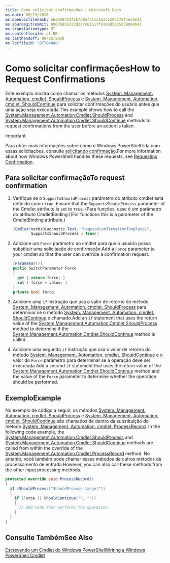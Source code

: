 ```yaml
---
title: Como solicitar confirmações | Microsoft Docs
ms.date: 09/13/2016
ms.openlocfilehash: ebe928724f1b750afc11c1e3c1207375f4ec8e42
ms.sourcegitcommit: 0907b8c6322d2c7c61b17f8168d53452c8964b41
ms.translationtype: MT
ms.contentlocale: pt-BR
ms.lasthandoff: 08/05/2020
ms.locfileid: "87784088"
---
```

# <a name="how-to-request-confirmations"></a><span data-ttu-id="a4117-102">Como solicitar confirmações</span><span class="sxs-lookup"><span data-stu-id="a4117-102">How to Request Confirmations</span></span>

<span data-ttu-id="a4117-103">Este exemplo mostra como chamar os métodos [System. Management. Automation. cmdlet. ShouldProcess](/dotnet/api/System.Management.Automation.Cmdlet.ShouldProcess) e [System. Management. Automation. cmdlet. ShouldContinue](/dotnet/api/System.Management.Automation.Cmdlet.ShouldContinue) para solicitar confirmações do usuário antes que uma ação seja executada.</span><span class="sxs-lookup"><span data-stu-id="a4117-103">This example shows how to call the [System.Management.Automation.Cmdlet.ShouldProcess](/dotnet/api/System.Management.Automation.Cmdlet.ShouldProcess) and [System.Management.Automation.Cmdlet.ShouldContinue](/dotnet/api/System.Management.Automation.Cmdlet.ShouldContinue) methods to request confirmations from the user before an action is taken.</span></span>

> [!IMPORTANT]
> <span data-ttu-id="a4117-104">Para obter mais informações sobre como o Windows PowerShell lida com essas solicitações, consulte [solicitando confirmação](./requesting-confirmation-from-cmdlets.md).</span><span class="sxs-lookup"><span data-stu-id="a4117-104">For more information about how Windows PowerShell handles these requests, see [Requesting Confirmation](./requesting-confirmation-from-cmdlets.md).</span></span>

## <a name="to-request-confirmation"></a><span data-ttu-id="a4117-105">Para solicitar confirmação</span><span class="sxs-lookup"><span data-stu-id="a4117-105">To request confirmation</span></span>

1. <span data-ttu-id="a4117-106">Verifique se o `SupportsShouldProcess` parâmetro do atributo cmdlet está definido como `true` .</span><span class="sxs-lookup"><span data-stu-id="a4117-106">Ensure that the `SupportsShouldProcess` parameter of the Cmdlet attribute is set to `true`.</span></span> <span data-ttu-id="a4117-107">(Para funções, esse é um parâmetro do atributo CmdletBinding.)</span><span class="sxs-lookup"><span data-stu-id="a4117-107">(For functions this is a parameter of the CmdletBinding attribute.)</span></span>

    ```csharp
    [Cmdlet(VerbsDiagnostic.Test, "RequestConfirmationTemplate1",
            SupportsShouldProcess = true)]
    ```

2. <span data-ttu-id="a4117-108">Adicione um `Force` parâmetro ao cmdlet para que o usuário possa substituir uma solicitação de confirmação.</span><span class="sxs-lookup"><span data-stu-id="a4117-108">Add a `Force` parameter to your cmdlet so that the user can override a confirmation request.</span></span>

    ```csharp
    [Parameter()]
    public SwitchParameter Force
    {
      get { return force; }
      set { force = value; }
    }
    private bool force;
    ```

3. <span data-ttu-id="a4117-109">Adicione uma `if` instrução que usa o valor de retorno do método [System. Management. Automation. cmdlet. ShouldProcess](/dotnet/api/System.Management.Automation.Cmdlet.ShouldProcess) para determinar se o método [System. Management. Automation. cmdlet. ShouldContinue](/dotnet/api/System.Management.Automation.Cmdlet.ShouldContinue) é chamado.</span><span class="sxs-lookup"><span data-stu-id="a4117-109">Add an `if` statement that uses the return value of the [System.Management.Automation.Cmdlet.ShouldProcess](/dotnet/api/System.Management.Automation.Cmdlet.ShouldProcess) method to determine if the [System.Management.Automation.Cmdlet.ShouldContinue](/dotnet/api/System.Management.Automation.Cmdlet.ShouldContinue) method is called.</span></span>

4. <span data-ttu-id="a4117-110">Adicione uma segunda `if` instrução que usa o valor de retorno do método [System. Management. Automation. cmdlet. ShouldContinue](/dotnet/api/System.Management.Automation.Cmdlet.ShouldContinue) e o valor do `Force` parâmetro para determinar se a operação deve ser executada.</span><span class="sxs-lookup"><span data-stu-id="a4117-110">Add a second `if` statement that uses the return value of the [System.Management.Automation.Cmdlet.ShouldContinue](/dotnet/api/System.Management.Automation.Cmdlet.ShouldContinue) method and the value of the `Force` parameter to determine whether the operation should be performed.</span></span>

## <a name="example"></a><span data-ttu-id="a4117-111">Exemplo</span><span class="sxs-lookup"><span data-stu-id="a4117-111">Example</span></span>

<span data-ttu-id="a4117-112">No exemplo de código a seguir, os métodos [System. Management. Automation. cmdlet. ShouldProcess](/dotnet/api/System.Management.Automation.Cmdlet.ShouldProcess) e [System. Management. Automation. cmdlet. ShouldContinue](/dotnet/api/System.Management.Automation.Cmdlet.ShouldContinue) são chamados de dentro da substituição do método [System. Management. Automation. cmdlet. ProcessRecord](/dotnet/api/System.Management.Automation.Cmdlet.ProcessRecord) .</span><span class="sxs-lookup"><span data-stu-id="a4117-112">In the following code example, the [System.Management.Automation.Cmdlet.ShouldProcess](/dotnet/api/System.Management.Automation.Cmdlet.ShouldProcess) and [System.Management.Automation.Cmdlet.ShouldContinue](/dotnet/api/System.Management.Automation.Cmdlet.ShouldContinue) methods are called from within the override of the [System.Management.Automation.Cmdlet.ProcessRecord](/dotnet/api/System.Management.Automation.Cmdlet.ProcessRecord) method.</span></span> <span data-ttu-id="a4117-113">No entanto, você também pode chamar esses métodos de outros métodos de processamento de entrada.</span><span class="sxs-lookup"><span data-stu-id="a4117-113">However, you can also call these methods from the other input processing methods.</span></span>

```csharp
protected override void ProcessRecord()
{
  if (ShouldProcess("ShouldProcess target"))
  {
    if (Force || ShouldContinue("", ""))
    {
      // Add code that performs the operation.
    }
  }
}
```

## <a name="see-also"></a><span data-ttu-id="a4117-114">Consulte Também</span><span class="sxs-lookup"><span data-stu-id="a4117-114">See Also</span></span>

[<span data-ttu-id="a4117-115">Escrevendo um Cmdlet do Windows PowerShell</span><span class="sxs-lookup"><span data-stu-id="a4117-115">Writing a Windows PowerShell Cmdlet</span></span>](./writing-a-windows-powershell-cmdlet.md)
